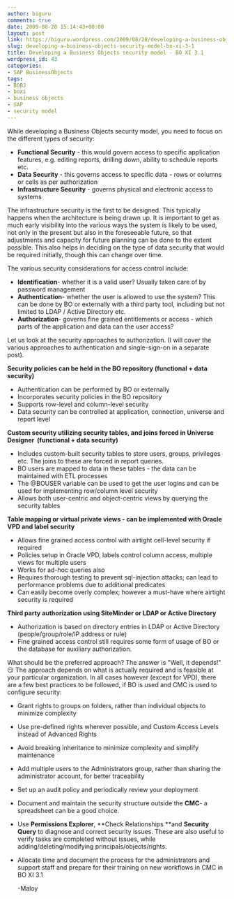 ```yaml
---
author: biguru
comments: true
date: 2009-08-28 15:14:43+00:00
layout: post
link: https://biguru.wordpress.com/2009/08/28/developing-a-business-objects-security-model-bo-xi-3-1/
slug: developing-a-business-objects-security-model-bo-xi-3-1
title: Developing a Business Objects security model - BO XI 3.1
wordpress_id: 43
categories:
- SAP BusinessObjects
tags:
- BOBJ
- boxi
- business objects
- SAP
- security model
---
```


While developing a Business Objects security model, you need to focus on the different types of security:

- **Functional Security** - this would govern access to specific application features, e.g. editing reports, drilling down, ability to schedule reports etc.  
- **Data Security** - this governs access to specific data - rows or columns or cells as per authorization  
- **Infrastructure Security** - governs physical and electronic access to systems  

The infrastructure security is the first to be designed. This typically happens when the architecture is being drawn up. It is important to get as much early visibility into the various ways the system is likely to be used, not only in the present but also in the foreseeable future, so that adjustments and capacity for future planning can be done to the extent possible. This also helps in deciding on the type of data security that would be required initially, though this can change over time.

The various security considerations for access control include:

- **Identification**- whether it is a valid user? Usually taken care of by password management
- **Authentication**- whether the user is allowed to use the system? This can be done by BO or externally with a third party tool, including but not limited to LDAP / Active Directory etc.
- **Authorization**- governs fine grained entitlements or access - which parts of the application and data can the user access?

Let us look at the security approaches to authorization. (I will cover the various approaches to authentication and single-sign-on in a separate post).

**Security policies can be held in the BO repository (functional + data security)**


  * Authentication can be performed by BO or externally
  * Incorporates security policies in the BO repository
  * Supports row-level and column-level security
  * Data security can be controlled at application, connection, universe and report level


**Custom security utilizing security tables, and joins forced in Universe Designer  (functional + data security)**


  * Includes custom-built security tables to store users, groups, privileges etc. The joins to these are forced in report queries.
  * BO users are mapped to data in these tables - the data can be maintained with ETL processes
  * The @BOUSER variable can be used to get the user logins and can be used for implementing row/column level security
  * Allows both user-centric and object-centric views by querying the security tables

**Table mapping or virtual private views - can be implemented with Oracle VPD and label security**


  * Allows fine grained access control with airtight cell-level security if required
  * Policies setup in Oracle VPD, labels control column access, multiple views for multiple users
  * Works for ad-hoc queries also
  * Requires thorough testing to prevent sql-injection attacks; can lead to performance problems due to additional predicates
  * Can easily become overly complex; however a must-have where airtight security is required

**Third party authorization using SiteMinder or LDAP or Active Directory**


  * Authorization is based on directory entries in LDAP or Active Directory (people/group/role/IP address or rule)
  * Fine grained access control still requires some form of usage of BO or the database for auxiliary authorization.


What should be the preferred approach? The answer is "Well, it depends!" :smirk: The approach depends on what is actually required and is feasible at your particular organization. In all cases however (except for VPD), there are a few best practices to be followed, if BO is used and CMC is used to configure security:


  * Grant rights to groups on folders, rather than individual objects to minimize complexity

  * Use pre-defined rights wherever possible, and Custom Access Levels instead of Advanced Rights

  * Avoid breaking inheritance to minimize complexity and simplify maintenance

  * Add multiple users to the Administrators group, rather than sharing the administrator account, for better traceability

  * Set up an audit policy and periodically review your deployment

  * Document and maintain the security structure outside the **CMC**- a spreadsheet can be a good choice.

  * Use **Permissions Explorer**, **Check Relationships **and **Security Query** to diagnose and correct security issues. These are also useful to verify tasks are completed without issues, while adding/deleting/modifying principals/objects/rights.

  * Allocate time and document the process for the administrators and support staff and prepare for their training on new workflows in CMC in BO XI 3.1

    -Maloy
